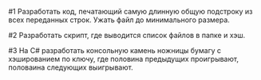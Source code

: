 #1 Разработать код, печатающий самую длинную общую подстроку из всех переданных строк. Ужать файл до минимального размера.

#2 Разработать скрипт, где выводится список файлов в папке и хэш.

#3 На C# разработать консольную камень ножницы бумагу с хэшированием по ключу, где половина предыдущих проигрывают, половаина следующих выигрывают.
